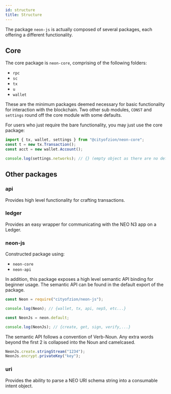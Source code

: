 ```yaml
---
id: structure
title: Structure
---
```


The package `neon-js` is actually composed of several packages, each offering a
different functionality.

## Core

The core package is `neon-core`, comprising of the following folders:

- `rpc`
- `sc`
- `tx`
- `u`
- `wallet`

These are the minimum packages deemed necessary for basic functionality for
interaction with the blockchain. Two other sub modules, `CONST` and `settings`
round off the core module with some defaults.

For users who just require the bare functionality, you may just use the core
package:

```js
import { tx, wallet, settings } from "@cityofzion/neon-core";
const t = new tx.Transaction();
const acct = new wallet.Account();

console.log(settings.networks); // {} (empty object as there are no defaults)
```

## Other packages

### api
Provides high level functionality for crafting transactions.

### ledger

Provides an easy wrapper for communicating with the NEO N3 app on a Ledger.

### neon-js

Constructed package using:

- `neon-core`
- `neon-api`

In addition, this package exposes a high level semantic API binding for beginner usage. The semantic API can be found in the default export of the package.

```js
const Neon = require("cityofzion/neon-js");

console.log(Neon); // {wallet, tx, api, nep5, etc...}

const NeonJs = neon.default;

console.log(NeonJs); // {create, get, sign, verify,...}
```

The semantic API follows a convention of Verb-Noun. Any extra words beyond the first 2 is collapsed into the Noun and camelcased.

```js
NeonJs.create.stringStream("1234");
NeonJs.encrypt.privateKey("key");
```

### uri

Provides the ability to parse a NEO URI schema string into a consumable intent object.
